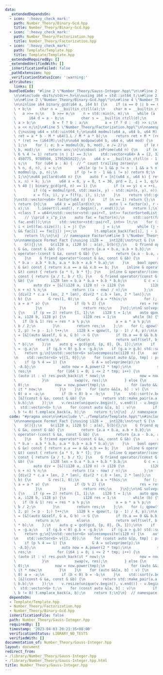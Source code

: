 ```yaml
---
data:
  _extendedDependsOn:
  - icon: ':heavy_check_mark:'
    path: Number_Theory/Binary-Gcd.hpp
    title: Number_Theory/Binary-Gcd.hpp
  - icon: ':heavy_check_mark:'
    path: Number_Theory/Factorization.hpp
    title: Number_Theory/Factorization.hpp
  - icon: ':heavy_check_mark:'
    path: Template/Template.hpp
    title: Template/Template.hpp
  _extendedRequiredBy: []
  _extendedVerifiedWith: []
  _isVerificationFailed: false
  _pathExtension: hpp
  _verificationStatusIcon: ':warning:'
  attributes:
    links: []
  bundledCode: "#line 2 \"Number_Theory/Gauss-Integer.hpp\"\n\n#line 2 \"Template/Template.hpp\"\
    \n\n#include <bits/stdc++.h>\n\nusing i64 = std::int64_t;\n#line 2 \"Number_Theory/Factorization.hpp\"\
    \n\n#line 2 \"Number_Theory/Binary-Gcd.hpp\"\n\n#line 4 \"Number_Theory/Binary-Gcd.hpp\"\
    \n\ninline i64 binary_gcd(i64 a, i64 b) {\n    if (a == 0 || b == 0) return a\
    \ + b;\n    char n = __builtin_ctzll(a);\n    char m = __builtin_ctzll(b);\n \
    \   a >>= n;\n    b >>= m;\n    n = std::min(n, m);\n    while (a != b) {\n  \
    \      i64 d = a - b;\n        char s = __builtin_ctzll(d);\n        bool f =\
    \ a > b;\n        b = f ? b : a;\n        a = (f ? d : -d) >> s;\n    }\n    return\
    \ a << n;\n}\n#line 5 \"Number_Theory/Factorization.hpp\"\n\nnamespace Factor\
    \ {\nusing u64 = std::uint64_t;\n\nu64 modmul(u64 a, u64 b, u64 M) {\n    i64\
    \ ret = a * b - M * u64(1.L / M * a * b);\n    return ret + M * (ret < 0) - M\
    \ * (ret >= (i64)M);\n}\n\nu64 modpow(u64 b, u64 e, u64 mod) {\n    u64 ans =\
    \ 1;\n    for (; e; b = modmul(b, b, mod), e /= 2)\n        if (e & 1) ans = modmul(ans,\
    \ b, mod);\n    return ans;\n}\n\nbool isPrime(u64 n) {\n    if (n < 2 || n %\
    \ 6 % 4 != 1) return (n | 1) == 3;\n    std::vector<u64> A = {2, 325, 9375, 28178,\
    \ 450775, 9780504, 1795265022};\n    u64 s = __builtin_ctzll(n - 1), d = n >>\
    \ s;\n    for (u64 a : A) {  // ^ count trailing zeroes\n        u64 p = modpow(a\
    \ % n, d, n), i = s;\n        while (p != 1 && p != n - 1 && a % n && i--) p =\
    \ modmul(p, p, n);\n        if (p != n - 1 && i != s) return 0;\n    }\n    return\
    \ 1;\n}\nu64 pollard(u64 n) {\n    auto f = [n](u64 x, u64 k) { return modmul(x,\
    \ x, n) + k; };\n    u64 x = 0, y = 0, t = 30, prd = 2, i = 1, q;\n    while (t++\
    \ % 40 || binary_gcd(prd, n) == 1) {\n        if (x == y) x = ++i, y = f(x, i);\n\
    \        if ((q = modmul(prd, std::max(x, y) - std::min(x, y), n))) prd = q;\n\
    \        x = f(x, i), y = f(f(y, i), i);\n    }\n    return std::gcd(prd, n);\n\
    }\nstd::vector<u64> factor(u64 n) {\n    if (n == 1) return {};\n    if (isPrime(n))\
    \ return {n};\n    u64 x = pollard(n);\n    auto l = factor(x), r = factor(n /\
    \ x);\n    l.insert(l.end(), r.begin(), r.end());\n    return l;\n}\n\ntemplate\
    \ <class T = u64>\nstd::vector<std::pair<T, int>> factorSortedList(u64 n) {\n\
    \    // \\prid x_i^p_i\n    auto fac = factor(n);\n    std::sort(fac.begin(),\
    \ fac.end());\n\n    std::vector<std::pair<T, int>> lt;\n    for (int i = 0, j;\
    \ i < int(fac.size()); i = j) {\n        j = i;\n        while (j < static_cast<int>(fac.size())\
    \ && fac[i] == fac[j]) j++;\n        lt.emplace_back(fac[i], j - i);\n    }\n\n\
    \    return lt;\n}\n}  // namespace Factor\n#line 5 \"Number_Theory/Gauss-Integer.hpp\"\
    \n\nnamespace Format_Fact {\nusing i128 = __int128;\nstruct G {\n    i128 a, b;\n\
    \    G(){};\n    G(i128 a, i128 b) : a(a), b(b){};\n    G friend operator+(const\
    \ G &a, const G &b) {\n        return {a.a + b.a, a.b + b.b};\n    }\n    G friend\
    \ operator-(const G &a, const G &b) {\n        return {a.a - b.a, a.b - b.b};\n\
    \    }\n    G friend operator*(const G &a, const G &b) {\n        return {a.a\
    \ * b.a - a.b * b.b, a.a * b.b + a.b * b.a};\n    }\n    bool operator==(const\
    \ G &x) const { return x.a == a && x.b == b; }\n    inline G operator*(const i128\
    \ &t) const { return {a * t, b * t}; }\n    inline G operator/(const i128 &t)\
    \ const { return {a / t, b / t}; }\n    G friend operator/(const G &a, const G\
    \ &b) {\n        i128 len = b.a * b.a + b.b * b.b;\n        G c = a * G(b.a, -b.b);\n\
    \        auto div = [&](i128 a, i128 n) -> i128 {\n            i128 now = (a %\
    \ n + n) % n;\n            return ((a - now) / n);\n        };\n        return\
    \ {div(2 * c.a + len, 2 * len), div(2 * c.b + len, 2 * len)};\n    }\n    G power(i128\
    \ b) {\n        G res(1, 0);\n        G a = *this;\n        for (; b; b /= 2,\
    \ a = a * a) {\n            if (b % 2) {\n                res = res * a;\n   \
    \         }\n        }\n        return res;\n    }\n};\n\nG solveprime(i128 p)\
    \ {\n    if (p == 2) return {1, 1};\n    i128 t = 1;\n    auto qpow = [](i128\
    \ a, i128 b, i128 p) {\n        i128 res = 1;\n        while (b) {\n         \
    \   if (b & 1) res = res * a % p;\n            a = a * a % p;\n            b =\
    \ b / 2;\n        }\n        return res;\n    };\n    for (; qpow(t, (p - 1) /\
    \ 2, p) != p - 1;) t++;\n    i128 k = qpow(t, (p - 1) / 4, p);\n\n    auto gcd\
    \ = [&](auto &&self, G a, G b) -> G {\n        if (b.a == 0 && b.b == 0)\n   \
    \         return a;\n        else\n            return self(self, b, a - (a / b)\
    \ * b);\n    };\n    auto g = gcd(gcd, {p, 0}, {k, 1});\n\n    if (g.a < 0) g.a\
    \ = -g.a;\n    if (g.b < 0) g.b = -g.b;\n    if (g.a > g.b) std::swap(g.a, g.b);\n\
    \    return g;\n}\nstd::vector<G> solvecomposite(i128 n) {\n    auto prm = Factor::factorSortedList<i128>(n);\n\
    \n    std::vector<G> v{{1, 0}};\n    for (const auto &[p, tmp] : prm) {\n    \
    \    if (p % 4 == 1) {\n            G A = solveprime(p);\n            G B = {A.a,\
    \ -A.b};\n            auto now = A.power(2 * tmp);\n\n            std::vector<G>\
    \ res;\n            for (i64 i = 0; i <= 2 * tmp; i++) {\n                for\
    \ (auto it : v) res.push_back(it * now);\n                now = now * B / A;\n\
    \            }\n            swap(v, res);\n        } else {\n            G now(p,\
    \ 0);\n            now = now.power(tmp);\n            for (auto &&it : v) it =\
    \ it * now;\n        }\n    }\n    for (auto &&[a, b] : v) {\n        if (a <\
    \ 0) a = -a;\n        if (b < 0) b = -b;\n    }\n    std::sort(v.begin(), v.end(),\
    \ [&](const G &a, const G &b) {\n        return std::make_pair(a.a, a.b) < std::make_pair(b.a,\
    \ b.b);\n    });\n    v.resize(unique(v.begin(), v.end()) - v.begin());\n\n  \
    \  std::vector<G> t;\n    for (const auto &[a, b] : v)\n        if (a != 0 &&\
    \ b != 0) t.emplace_back(a, b);\n    return t;\n}\n}  // namespace Format_Fact\n"
  code: "#pragma once\n\n#include \"../Template/Template.hpp\"\n#include \"Factorization.hpp\"\
    \n\nnamespace Format_Fact {\nusing i128 = __int128;\nstruct G {\n    i128 a, b;\n\
    \    G(){};\n    G(i128 a, i128 b) : a(a), b(b){};\n    G friend operator+(const\
    \ G &a, const G &b) {\n        return {a.a + b.a, a.b + b.b};\n    }\n    G friend\
    \ operator-(const G &a, const G &b) {\n        return {a.a - b.a, a.b - b.b};\n\
    \    }\n    G friend operator*(const G &a, const G &b) {\n        return {a.a\
    \ * b.a - a.b * b.b, a.a * b.b + a.b * b.a};\n    }\n    bool operator==(const\
    \ G &x) const { return x.a == a && x.b == b; }\n    inline G operator*(const i128\
    \ &t) const { return {a * t, b * t}; }\n    inline G operator/(const i128 &t)\
    \ const { return {a / t, b / t}; }\n    G friend operator/(const G &a, const G\
    \ &b) {\n        i128 len = b.a * b.a + b.b * b.b;\n        G c = a * G(b.a, -b.b);\n\
    \        auto div = [&](i128 a, i128 n) -> i128 {\n            i128 now = (a %\
    \ n + n) % n;\n            return ((a - now) / n);\n        };\n        return\
    \ {div(2 * c.a + len, 2 * len), div(2 * c.b + len, 2 * len)};\n    }\n    G power(i128\
    \ b) {\n        G res(1, 0);\n        G a = *this;\n        for (; b; b /= 2,\
    \ a = a * a) {\n            if (b % 2) {\n                res = res * a;\n   \
    \         }\n        }\n        return res;\n    }\n};\n\nG solveprime(i128 p)\
    \ {\n    if (p == 2) return {1, 1};\n    i128 t = 1;\n    auto qpow = [](i128\
    \ a, i128 b, i128 p) {\n        i128 res = 1;\n        while (b) {\n         \
    \   if (b & 1) res = res * a % p;\n            a = a * a % p;\n            b =\
    \ b / 2;\n        }\n        return res;\n    };\n    for (; qpow(t, (p - 1) /\
    \ 2, p) != p - 1;) t++;\n    i128 k = qpow(t, (p - 1) / 4, p);\n\n    auto gcd\
    \ = [&](auto &&self, G a, G b) -> G {\n        if (b.a == 0 && b.b == 0)\n   \
    \         return a;\n        else\n            return self(self, b, a - (a / b)\
    \ * b);\n    };\n    auto g = gcd(gcd, {p, 0}, {k, 1});\n\n    if (g.a < 0) g.a\
    \ = -g.a;\n    if (g.b < 0) g.b = -g.b;\n    if (g.a > g.b) std::swap(g.a, g.b);\n\
    \    return g;\n}\nstd::vector<G> solvecomposite(i128 n) {\n    auto prm = Factor::factorSortedList<i128>(n);\n\
    \n    std::vector<G> v{{1, 0}};\n    for (const auto &[p, tmp] : prm) {\n    \
    \    if (p % 4 == 1) {\n            G A = solveprime(p);\n            G B = {A.a,\
    \ -A.b};\n            auto now = A.power(2 * tmp);\n\n            std::vector<G>\
    \ res;\n            for (i64 i = 0; i <= 2 * tmp; i++) {\n                for\
    \ (auto it : v) res.push_back(it * now);\n                now = now * B / A;\n\
    \            }\n            swap(v, res);\n        } else {\n            G now(p,\
    \ 0);\n            now = now.power(tmp);\n            for (auto &&it : v) it =\
    \ it * now;\n        }\n    }\n    for (auto &&[a, b] : v) {\n        if (a <\
    \ 0) a = -a;\n        if (b < 0) b = -b;\n    }\n    std::sort(v.begin(), v.end(),\
    \ [&](const G &a, const G &b) {\n        return std::make_pair(a.a, a.b) < std::make_pair(b.a,\
    \ b.b);\n    });\n    v.resize(unique(v.begin(), v.end()) - v.begin());\n\n  \
    \  std::vector<G> t;\n    for (const auto &[a, b] : v)\n        if (a != 0 &&\
    \ b != 0) t.emplace_back(a, b);\n    return t;\n}\n}  // namespace Format_Fact"
  dependsOn:
  - Template/Template.hpp
  - Number_Theory/Factorization.hpp
  - Number_Theory/Binary-Gcd.hpp
  isVerificationFile: false
  path: Number_Theory/Gauss-Integer.hpp
  requiredBy: []
  timestamp: '2023-04-03 20:21:35+08:00'
  verificationStatus: LIBRARY_NO_TESTS
  verifiedWith: []
documentation_of: Number_Theory/Gauss-Integer.hpp
layout: document
redirect_from:
- /library/Number_Theory/Gauss-Integer.hpp
- /library/Number_Theory/Gauss-Integer.hpp.html
title: Number_Theory/Gauss-Integer.hpp
---
```

